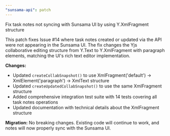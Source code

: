 ```yaml
---
"sunsama-api": patch
---
```


Fix task notes not syncing with Sunsama UI by using Y.XmlFragment structure

This patch fixes Issue #14 where task notes created or updated via the API were not appearing in the Sunsama UI. The fix changes the Yjs collaborative editing structure from Y.Text to Y.XmlFragment with paragraph elements, matching the UI's rich text editor implementation.

**Changes:**
- Updated `createCollabSnapshot()` to use XmlFragment('default') → XmlElement('paragraph') → XmlText structure
- Updated `createUpdatedCollabSnapshot()` to use the same XmlFragment structure
- Added comprehensive integration test suite with 14 tests covering all task notes operations
- Updated documentation with technical details about the XmlFragment structure

**Migration:**
No breaking changes. Existing code will continue to work, and notes will now properly sync with the Sunsama UI.
